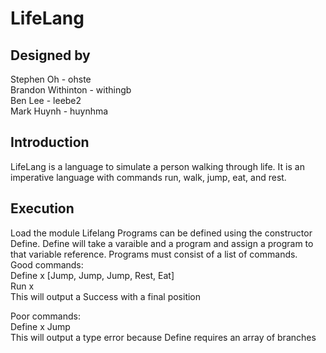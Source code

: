 # LifeLang
## Designed by
Stephen Oh - ohste  
Brandon Withinton - withingb  
Ben Lee - leebe2  
Mark Huynh - huynhma  

## Introduction
LifeLang is a language to simulate a person walking through life. It is an imperative language with commands run, walk, jump, eat, and rest. 

## Execution
Load the module Lifelang
Programs can be defined using the constructor Define. Define will take a varaible and a program and assign a program to that variable reference. Programs must consist of a list of commands.  
Good commands: \
Define x [Jump, Jump, Jump, Rest, Eat]  
Run x\
This will output a Success with a final position 
               
Poor commands:\
Define x Jump\
This will output a type error because Define requires an array of branches 
